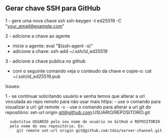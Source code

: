 ## Gerar chave SSH para GitHub

1 - gere uma nova chave ssh
ssh-keygen -t ed25519 -C "your_email@example.com"

2 - adicione a chave ao agente

- inicie o agente: eval "$(ssh-agent -s)"
- adicione a chave: ssh-add ~/.ssh/id_ed25519

3 - adicione a chave publica no github

- com o seguinte comando veja o conteudo da chave e copie-o:
  cat ~/.ssh/id_ed25519.pub

Issues:

1 - se continuar solicitando usuário e senha temos que alterar a url
vinculada ao repo remoto para não usar mais https: - use o comando para visualizar a url: git remote -v - use o comando para alterar a url git do repositório:
set-url origin git@github.com:USUARIO/REPOSITORIO.git

      substitua USUARIO pelo seu nome de usuário no GitHub e REPOSITORIO
      pelo nome do seu repositório. Ex:
         git remote set-url origin git@github.com:tdso/server-channel.git
